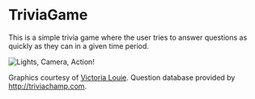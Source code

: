 TriviaGame
==========

This is a simple trivia game where the user tries to answer questions as quickly as they can
in a given time period.

 ![Lights, Camera, Action!](https://raw.github.com/Sterlingg/TriviaGame/master/demo/TGame.gif)
 
 Graphics courtesy of [Victoria Louie](https://github.com/vlouie).
 Question database provided by http://triviachamp.com.
